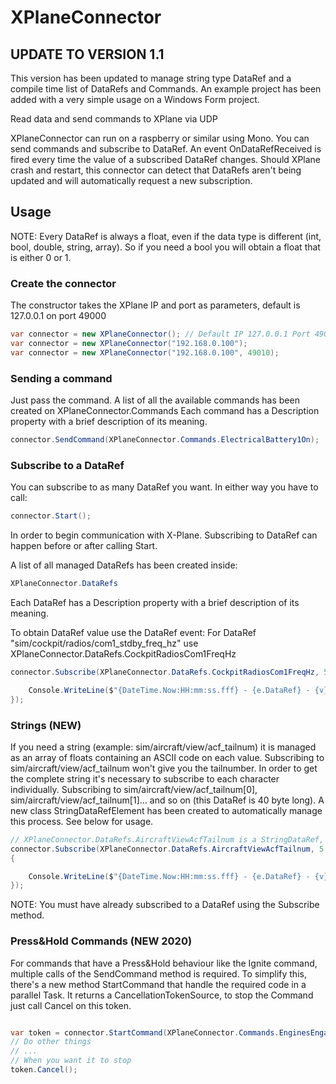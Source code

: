 # XPlaneConnector

## UPDATE TO VERSION 1.1
This version has been updated to manage string type DataRef and a compile time list of DataRefs and Commands.
An example project has been added with a very simple usage on a Windows Form project.

Read data and send commands to XPlane via UDP

XPlaneConnector can run on a raspberry or similar using Mono.
You can send commands and subscribe to DataRef.
An event OnDataRefReceived is fired every time the value of a subscribed DataRef changes.
Should XPlane crash and restart, this connector can detect that DataRefs aren't being updated and will automatically request a new subscription.

## Usage
NOTE: Every DataRef is always a float, even if the data type is different (int, bool, double, string, array).
So if you need a bool you will obtain a float that is either 0 or 1.

### Create the connector
The constructor takes the XPlane IP and port as parameters, default is 127.0.0.1 on port 49000

```C#
var connector = new XPlaneConnector(); // Default IP 127.0.0.1 Port 49000
var connector = new XPlaneConnector("192.168.0.100"); 
var connector = new XPlaneConnector("192.168.0.100", 49010); 
```

### Sending a command
Just pass the command.
A list of all the available commands has been created on 
XPlaneConnector.Commands
Each command has a Description property with a brief description of its meaning.

```C#
connector.SendCommand(XPlaneConnector.Commands.ElectricalBattery1On);
```

### Subscribe to a DataRef
You can subscribe to as many DataRef you want.
In either way you have to call:
```C#
connector.Start();
```
In order to begin communication with X-Plane.
Subscribing to DataRef can happen before or after calling Start.

A list of all managed DataRefs has been created inside:
```C#
XPlaneConnector.DataRefs
```
Each DataRef has a Description property with a brief description of its meaning.

To obtain DataRef value use the DataRef event:
For DataRef "sim/cockpit/radios/com1_stdby_freq_hz" use XPlaneConnector.DataRefs.CockpitRadiosCom1FreqHz

```C#
connector.Subscribe(XPlaneConnector.DataRefs.CockpitRadiosCom1FreqHz, 5, (e, v) => {

    Console.WriteLine($"{DateTime.Now:HH:mm:ss.fff} - {e.DataRef} - {v}");
});
```

### Strings (NEW)
If you need a string (example: sim/aircraft/view/acf_tailnum) it is managed as an array of floats containing an ASCII code on each value.
Subscribing to sim/aircraft/view/acf_tailnum won't give you the tailnumber.
In order to get the complete string it's necessary to subscribe to each character individually.
Subscribing to sim/aircraft/view/acf_tailnum[0], sim/aircraft/view/acf_tailnum[1]... and so on (this DataRef is 40 byte long).
A new class StringDataRefElement has been created to automatically manage this process.
See below for usage.

```C#
// XPlaneConnector.DataRefs.AircraftViewAcfTailnum is a StringDataRef, in this case value is a string, not a float
connector.Subscribe(XPlaneConnector.DataRefs.AircraftViewAcfTailnum, 5, (element, value) =>
{

    Console.WriteLine($"{DateTime.Now:HH:mm:ss.fff} - {e.DataRef} - {v}"); // v is a string
});
```

NOTE: You must have already subscribed to a DataRef using the Subscribe method.

### Press&Hold Commands (NEW 2020)
For commands that have a Press&Hold behaviour like the Ignite command, multiple calls of the SendCommand method is required.
To simplify this, there's a new method StartCommand that handle the required code in a parallel Task.
It returns a CancellationTokenSource, to stop the Command just call Cancel on this token.

```C#

var token = connector.StartCommand(XPlaneConnector.Commands.EnginesEngageStarters);
// Do other things 
// ...
// When you want it to stop
token.Cancel();

```
